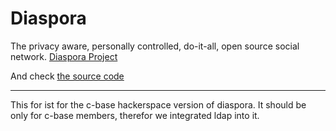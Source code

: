 # Diaspora

The privacy aware, personally controlled, do-it-all, open source social
network. [Diaspora Project](http://diasporaproject.org)

And check [the source code](https://github.com/diaspora/diaspora)

************************

This for ist for the c-base hackerspace version of diaspora.
It should be only for c-base members, therefor we integrated ldap into it.


